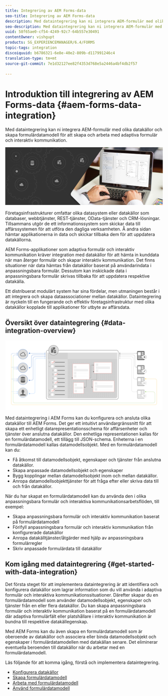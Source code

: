 ```yaml
---
title: Integrering av AEM Forms-data
seo-title: Integrering av AEM Forms-data
description: Med dataintegrering kan ni integrera AEM-formulär med olika datakällor och skapa formulärdatamodell för att skapa och arbeta med adaptiva formulär och interaktiv kommunikation.
seo-description: Med dataintegrering kan ni integrera AEM-formulär med olika datakällor och skapa formulärdatamodell för att skapa och arbeta med adaptiva formulär och interaktiv kommunikation.
uuid: 58f65ae0-cf54-4249-92c7-64b557e30491
contentOwner: vishgupt
products: SG_EXPERIENCEMANAGER/6.4/FORMS
topic-tags: integration
discoiquuid: b6786321-6e8e-40e2-809b-d117991246c4
translation-type: tm+mt
source-git-commit: 7e1d32127ee82f4353d768e5a2446a4bf4db2f57

---
```



# Introduktion till integrering av AEM Forms-data {#aem-forms-data-integration}

Med dataintegrering kan ni integrera AEM-formulär med olika datakällor och skapa formulärdatamodell för att skapa och arbeta med adaptiva formulär och interaktiv kommunikation.

![](do-not-localize/data-integeration.png)

Företagsinfrastrukturer omfattar olika datasystem eller datakällor som databaser, webbtjänster, REST-tjänster, OData-tjänster och CRM-lösningar. Tillsammans utgör de ett informationssystem som skickar data till affärssystemen för att utföra den dagliga verksamheten. Å andra sidan hämtar applikationerna in data och skickar tillbaka dem för att uppdatera datakällorna.

AEM Forms-applikationer som adaptiva formulär och interaktiv kommunikation kräver integration med datakällor för att hämta in kunddata när man återger formulär och skapar interaktiv kommunikation. Det finns situationer när data hämtas från datakällor baserat på användarindata i anpassningsbara formulär. Dessutom kan inskickade data i anpassningsbara formulär skrivas tillbaka för att uppdatera respektive datakälla.

Ett distribuerat modulärt system har sina fördelar, men utmaningen består i att integrera och skapa dataassociationer mellan datakällor. Dataintegrering är nyckeln till en fungerande och effektiv företagsinfrastruktur med olika datakällor kopplade till applikationer för utbyte av affärsdata.

## Översikt över dataintegrering {#data-integration-overview}

![aem-forms-data-integeration](assets/aem-forms-data-integeration.png)

Med dataintegrering i AEM Forms kan du konfigurera och ansluta olika datakällor till AEM Forms. Det ger ett intuitivt användargränssnitt för att skapa ett enhetligt datarepresentationsschema för affärsenheter och tjänster över anslutna datakällor. Den enhetliga representationen kallas för en formulärdatamodell, ett tillägg till JSON-schema. Enheterna i en formulärdatamodell kallas datamodellsobjekt. Med en formulärdatamodell kan du:

* Få åtkomst till datamodellsobjekt, egenskaper och tjänster från anslutna datakällor.
* Skapa anpassade datamodellsobjekt och egenskaper
* Bygg kopplingar mellan datamodellsobjekt inom och mellan datakällor.
* Anropa datamodellsobjekttjänster för att fråga efter eller skriva data till och från datakällor.

När du har skapat en formulärdatamodell kan du använda den i olika anpassningsbara formulär och interaktiva kommunikationsarbetsflöden, till exempel:

* Skapa anpassningsbara formulär och interaktiv kommunikation baserat på formulärdatamodell
* Förifyll anpassningsbara formulär och interaktiv kommunikation från konfigurerade datakällor
* Anropa datakälltjänster/åtgärder med hjälp av anpassningsbara formulärregler
* Skriv anpassade formulärdata till datakällor

## Kom igång med dataintegrering {#get-started-with-data-integration}

Det första steget för att implementera dataintegrering är att identifiera och konfigurera datakällor som lagrar information som du vill använda i adaptiva formulär och interaktiva kommunikationssituationer. Därefter skapar du en formulärdatamodell som använder datamodellsobjekt, egenskaper och tjänster från en eller flera datakällor. Du kan skapa anpassningsbara formulär och interaktiv kommunikation baserat på en formulärdatamodell där adaptiva formulärfält eller platshållare i interaktiv kommunikation är bundna till respektive datakällegenskap.

Med AEM Forms kan du även skapa en formulärdatamodell som är oberoende av datakällor och associera eller binda datamodellsobjekt och egenskaper i formulärdatamodellen med datakällan senare. Det eliminerar eventuella beroenden till datakällor när du arbetar med en formulärdatamodell.

Läs följande för att komma igång, förstå och implementera dataintegrering.

* [Konfigurera datakällor](/help/forms/using/configure-data-sources.md)
* [Skapa formulärdatamodell](/help/forms/using/create-form-data-models.md)
* [Arbeta med formulärdatamodell](/help/forms/using/work-with-form-data-model.md)
* [Använd formulärdatamodell](/help/forms/using/using-form-data-model.md)

